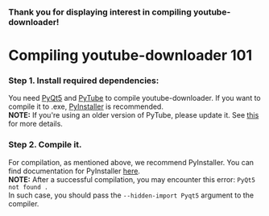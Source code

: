 ### Thank you for displaying interest in compiling youtube-downloader!

# Compiling youtube-downloader 101
### Step 1. Install required dependencies:

You need [PyQt5](https://pypi.org/project/PyQt5/) and [PyTube](https://pypi.org/project/pytube/) to compile youtube-downloader. If you want to compile it to .exe, [PyInstaller](https://www.pyinstaller.org/) is recommended.
<br>**NOTE:** If you're using an older version of PyTube, please update it. See [this](https://github.com/pytube/pytube/issues/990) for more details.

### Step 2. Compile it.

For compilation, as mentioned above, we recommend PyInstaller. You can find documentation for PyInstaller [here](https://www.pyinstaller.org/).
<br>**NOTE:** After a successful compilation, you may encounter this error: `PyQt5 not found .` <br>In such case, you should pass the `--hidden-import Pyqt5` argument to the compiler.
